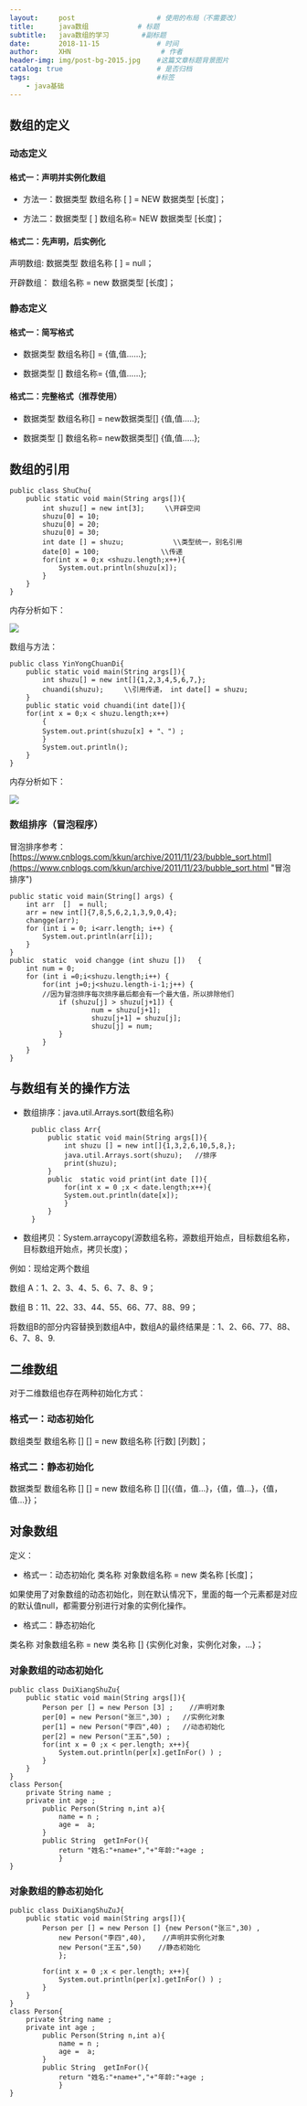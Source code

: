 ```yaml
---
layout:     post                    # 使用的布局（不需要改）
title:      java数组            # 标题 
subtitle:   java数组的学习        #副标题
date:       2018-11-15              # 时间
author:     XHN                      # 作者
header-img: img/post-bg-2015.jpg    #这篇文章标题背景图片
catalog: true                       # 是否归档
tags:                               #标签
    - java基础
---
```



## 数组的定义 ##

### 动态定义 ###
#### 格式一：声明并实例化数组 ####



- 方法一：数据类型 数组名称 [ ] = NEW 数据类型 [长度]；



- 方法二：数据类型 [ ] 数组名称= NEW 数据类型 [长度]；

#### 格式二：先声明，后实例化 ####

声明数组:	数据类型 数组名称 [ ] = null；

开辟数组：	数组名称 = new 数据类型 [长度]；


### 静态定义 ###
#### 格式一：简写格式 ####



- 数据类型 数组名称[] = {值,值……};


- 数据类型 [] 数组名称= {值,值……};

#### 格式二：完整格式（推荐使用） ####



- 数据类型 数组名称[] = new数据类型[] {值,值…..};



- 数据类型 [] 数组名称= new数据类型[] {值,值…..};


## 数组的引用 ##

 
	public class ShuChu{
		public static void main(String args[]){
			int shuzu[] = new int[3];     \\开辟空间
	        shuzu[0] = 10;
	        shuzu[0] = 20;
	        shuzu[0] = 30;
	        int date [] = shuzu;            \\类型统一，别名引用
	        date[0] = 100;               \\传递
			for(int x = 0;x <shuzu.length;x++){
				System.out.println(shuzu[x]);
			}
		}
	}


内存分析如下：

![](https://i.imgur.com/IBykvpc.png)




数组与方法：

	public class YinYongChuanDi{
		public static void main(String args[]){
			int shuzu[] = new int[]{1,2,3,4,5,6,7,};
			chuandi(shuzu);     \\引用传递， int date[] = shuzu;
		}
		public static void chuandi(int date[]){
		for(int x = 0;x < shuzu.length;x++)
			{
			System.out.print(shuzu[x] + "、") ;
			}
			System.out.println();
		}
	}


内存分析如下：

![](https://i.imgur.com/eqNC2Bk.png)


### 数组排序（冒泡程序） ###

冒泡排序参考： [https://www.cnblogs.com/kkun/archive/2011/11/23/bubble_sort.html](https://www.cnblogs.com/kkun/archive/2011/11/23/bubble_sort.html "冒泡排序")

    public static void main(String[] args) {
        int arr  []  = null;
        arr = new int[]{7,8,5,6,2,1,3,9,0,4};
        changge(arr);
        for (int i = 0; i<arr.length; i++) {
            System.out.println(arr[i]);
        }
    }
    public  static  void changge (int shuzu [])   {
        int num = 0;
        for (int i =0;i<shuzu.length;i++) {
            for(int j=0;j<shuzu.length-i-1;j++) {  
			//因为冒泡排序每次排序最后都会有一个最大值，所以排除他们
                if (shuzu[j] > shuzu[j+1]) {
                        num = shuzu[j+1];
                        shuzu[j+1] = shuzu[j];
                        shuzu[j] = num;
                }
            }
        }
    }
 


## 与数组有关的操作方法 ##



- 数组排序：java.util.Arrays.sort(数组名称)


		public class Arr{
			public static void main(String args[]){
				int shuzu [] = new int[]{1,3,2,6,10,5,8,};
				java.util.Arrays.sort(shuzu);   //排序
				print(shuzu);
			}
			public  static void print(int date []){
				for(int x = 0 ;x < date.length;x++){
				System.out.println(date[x]);
				}
			}
		}


- 数组拷贝：System.arraycopy(源数组名称，源数组开始点，目标数组名称，目标数组开始点，拷贝长度)； 



例如：现给定两个数组

数组 A：1、2、3、4、5、6、7、8、9；

数组 B：11、22、33、44、55、66、77、88、99；

将数组B的部分内容替换到数组A中，数组A的最终结果是：1、2、66、77、88、6、7、8、9.


## 二维数组 ##

对于二维数组也存在两种初始化方式：

### 格式一：动态初始化 ###
数组类型 数组名称 [] [] = new 数组名称 [行数] [列数]；
### 格式二：静态初始化 ###
数据类型 数组名称 [] [] = new 数组名称 [] []{{值，值…}，{值，值…}，{值，值…}}；


## 对象数组 ##

定义：

- 格式一：动态初始化
类名称 对象数组名称 = new 类名称 [长度]；

如果使用了对象数组的动态初始化，则在默认情况下，里面的每一个元素都是对应的默认值null，都需要分别进行对象的实例化操作。


- 格式二：静态初始化

类名称 对象数组名称 = new 类名称 [] {实例化对象，实例化对象，…}；



### 对象数组的动态初始化 ###

	public class DuiXiangShuZu{
		public static void main(String args[]){
			Person per [] = new Person [3] ;    //声明对象
			per[0] = new Person("张三",30) ;   //实例化对象
			per[1] = new Person("李四",40) ;   //动态初始化
			per[2] = new Person("王五",50) ;
			for(int x = 0 ;x < per.length; x++){
				System.out.println(per[x].getInFor() ) ;
			}
		}
	}
	class Person{
		private String name ;
		private int age ;
			public Person(String n,int a){
				name = n ;
				age =  a;
			}
			public String  getInFor(){
				return "姓名:"+name+","+"年龄:"+age ;
				}
	}


### 对象数组的静态初始化 ###

	public class DuiXiangShuZuJ{
		public static void main(String args[]){
			Person per [] = new Person [] {new Person("张三",30) ,
				new Person("李四",40),    //声明并实例化对象
				new Person("王五",50)    //静态初始化
				};
	
			for(int x = 0 ;x < per.length; x++){
				System.out.println(per[x].getInFor() ) ;
			}
		}
	}
	class Person{
		private String name ;
		private int age ;
			public Person(String n,int a){
				name = n ;
				age =  a;
			}
			public String  getInFor(){
				return "姓名:"+name+","+"年龄:"+age ;
				}
	}
